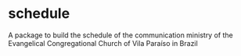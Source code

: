 # schedule
A package to build the schedule of the communication ministry of the Evangelical Congregational Church of Vila Paraíso in Brazil
